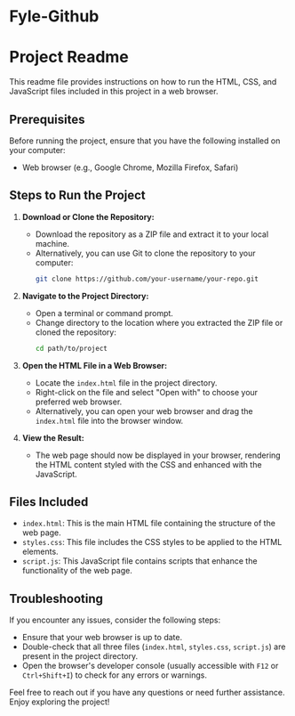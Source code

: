 # Fyle-Github

# Project Readme

This readme file provides instructions on how to run the HTML, CSS, and JavaScript files included in this project in a web browser.

## Prerequisites

Before running the project, ensure that you have the following installed on your computer:

- Web browser (e.g., Google Chrome, Mozilla Firefox, Safari)

## Steps to Run the Project

1. **Download or Clone the Repository:**
   - Download the repository as a ZIP file and extract it to your local machine.
   - Alternatively, you can use Git to clone the repository to your computer:
     ```bash
     git clone https://github.com/your-username/your-repo.git
     ```

2. **Navigate to the Project Directory:**
   - Open a terminal or command prompt.
   - Change directory to the location where you extracted the ZIP file or cloned the repository:
     ```bash
     cd path/to/project
     ```

3. **Open the HTML File in a Web Browser:**
   - Locate the `index.html` file in the project directory.
   - Right-click on the file and select "Open with" to choose your preferred web browser.
   - Alternatively, you can open your web browser and drag the `index.html` file into the browser window.

4. **View the Result:**
   - The web page should now be displayed in your browser, rendering the HTML content styled with the CSS and enhanced with the JavaScript.

## Files Included

- `index.html`: This is the main HTML file containing the structure of the web page.
- `styles.css`: This file includes the CSS styles to be applied to the HTML elements.
- `script.js`: This JavaScript file contains scripts that enhance the functionality of the web page.

## Troubleshooting

If you encounter any issues, consider the following steps:

- Ensure that your web browser is up to date.
- Double-check that all three files (`index.html`, `styles.css`, `script.js`) are present in the project directory.
- Open the browser's developer console (usually accessible with `F12` or `Ctrl+Shift+I`) to check for any errors or warnings.

Feel free to reach out if you have any questions or need further assistance. Enjoy exploring the project!
